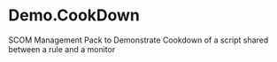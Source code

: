 # Demo.CookDown
SCOM Management Pack to Demonstrate Cookdown of a script shared between a rule and a monitor

